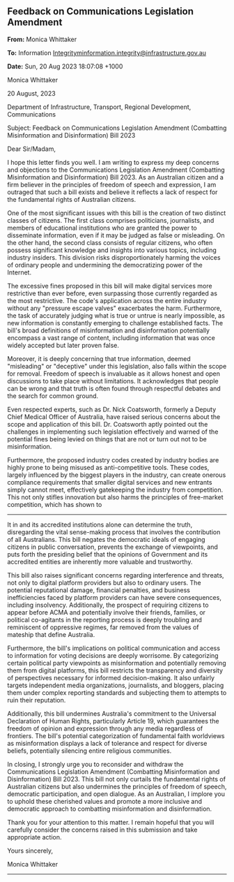 ## Feedback on Communications Legislation Amendment

**From:** Monica Whittaker

**To:** Information [Integritym<information.integrity@infrastructure.gov.au>](mailto:information.integrity@infrastructure.gov.au)

**Date:** Sun, 20 Aug 2023 18:07:08 +1000

Monica Whittaker

20 August, 2023

Department of Infrastructure, Transport, Regional Development, Communications

Subject: Feedback on Communications Legislation Amendment (Combatting Misinformation and
Disinformation) Bill 2023

Dear Sir/Madam,

I hope this letter finds you well. I am writing to express my deep concerns and objections to the
Communications Legislation Amendment (Combatting Misinformation and Disinformation) Bill
2023. As an Australian citizen and a firm believer in the principles of freedom of speech and
expression, I am outraged that such a bill exists and believe it reflects a lack of respect for the
fundamental rights of Australian citizens.

One of the most significant issues with this bill is the creation of two distinct classes of citizens.
The first class comprises politicians, journalists, and members of educational institutions who are
granted the power to disseminate information, even if it may be judged as false or misleading. On
the other hand, the second class consists of regular citizens, who often possess significant
knowledge and insights into various topics, including industry insiders. This division risks
disproportionately harming the voices of ordinary people and undermining the democratizing
power of the Internet.

The excessive fines proposed in this bill will make digital services more restrictive than ever
before, even surpassing those currently regarded as the most restrictive. The code's application
across the entire industry without any "pressure escape valves" exacerbates the harm.
Furthermore, the task of accurately judging what is true or untrue is nearly impossible, as new
information is constantly emerging to challenge established facts. The bill's broad definitions of
misinformation and disinformation potentially encompass a vast range of content, including
information that was once widely accepted but later proven false.

Moreover, it is deeply concerning that true information, deemed "misleading" or "deceptive" under
this legislation, also falls within the scope for removal. Freedom of speech is invaluable as it
allows honest and open discussions to take place without limitations. It acknowledges that people
can be wrong and that truth is often found through respectful debates and the search for common
ground.

Even respected experts, such as Dr. Nick Coatsworth, formerly a Deputy Chief Medical Officer of
Australia, have raised serious concerns about the scope and application of this bill. Dr. Coatsworth
aptly pointed out the challenges in implementing such legislation effectively and warned of the
potential fines being levied on things that are not or turn out not to be misinformation.

Furthermore, the proposed industry codes created by industry bodies are highly prone to being
misused as anti-competitive tools. These codes, largely influenced by the biggest players in the
industry, can create onerous compliance requirements that smaller digital services and new
entrants simply cannot meet, effectively gatekeeping the industry from competition. This not only
stifles innovation but also harms the principles of free-market competition, which has shown to


-----

It in and its
accredited institutions alone can determine the truth, disregarding the vital sense-making process
that involves the contribution of all Australians. This bill negates the democratic ideals of engaging
citizens in public conversation, prevents the exchange of viewpoints, and puts forth the presiding
belief that the opinions of Government and its accredited entities are inherently more valuable and
trustworthy.

This bill also raises significant concerns regarding interference and threats, not only to digital
platform providers but also to ordinary users. The potential reputational damage, financial
penalties, and business inefficiencies faced by platform providers can have severe consequences,
including insolvency. Additionally, the prospect of requiring citizens to appear before ACMA and
potentially involve their friends, families, or political co-agitants in the reporting process is deeply
troubling and reminiscent of oppressive regimes, far removed from the values of mateship that
define Australia.

Furthermore, the bill's implications on political communication and access to information for voting
decisions are deeply worrisome. By categorizing certain political party viewpoints as
misinformation and potentially removing them from digital platforms, this bill restricts the
transparency and diversity of perspectives necessary for informed decision-making. It also unfairly
targets independent media organizations, journalists, and bloggers, placing them under complex
reporting standards and subjecting them to attempts to ruin their reputation.

Additionally, this bill undermines Australia's commitment to the Universal Declaration of Human
Rights, particularly Article 19, which guarantees the freedom of opinion and expression through
any media regardless of frontiers. The bill's potential categorization of fundamental faith
worldviews as misinformation displays a lack of tolerance and respect for diverse beliefs,
potentially silencing entire religious communities.

In closing, I strongly urge you to reconsider and withdraw the Communications Legislation
Amendment (Combatting Misinformation and Disinformation) Bill 2023. This bill not only curtails
the fundamental rights of Australian citizens but also undermines the principles of freedom of
speech, democratic participation, and open dialogue. As an Australian, I implore you to uphold
these cherished values and promote a more inclusive and democratic approach to combatting
misinformation and disinformation.

Thank you for your attention to this matter. I remain hopeful that you will carefully consider the
concerns raised in this submission and take appropriate action.

Yours sincerely,

Monica Whittaker


-----

